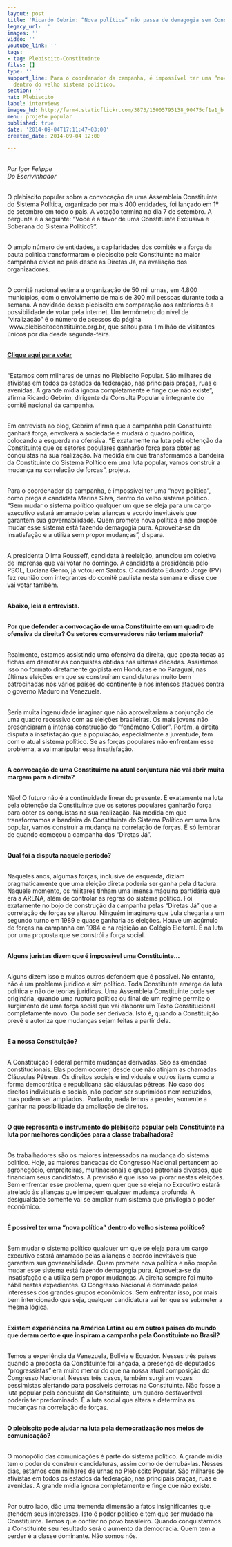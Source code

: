 ```yaml
---
layout: post
title: 'Ricardo Gebrim: “Nova política” não passa de demagogia sem Constituinte'
legacy_url: ''
images: ''
video: ''
youtube_link: ''
tags:
- tag: Plebiscito-Constituinte
files: []
type: ''
support_line: Para o coordenador da campanha, é impossível ter uma “nova política”
  dentro do velho sistema político.
section: ''
hat: Plebiscito
label: interviews
images_hd: http://farm4.staticflickr.com/3873/15005795138_90475cf1a1_b.jpg
menu: projeto popular
published: true
date: '2014-09-04T17:11:47-03:00'
created_date: 2014-09-04 12:00

---
```

<p><br />
<em>Por Igor Felippe<br />
Do Escrivinhador</em></p>

<p><br />
O plebiscito popular sobre a convoca&ccedil;&atilde;o de uma Assembleia Constituinte do Sistema Pol&iacute;tica, organizado por mais 400 entidades, foi lan&ccedil;ado em 1&ordm; de setembro em todo o pa&iacute;s. A vota&ccedil;&atilde;o termina no dia 7 de setembro. A pergunta &eacute; a seguinte: &ldquo;Voc&ecirc; &eacute; a favor de uma Constituinte Exclusiva e Soberana do Sistema Pol&iacute;tico?&rdquo;.</p>

<p><br />
O amplo n&uacute;mero de entidades, a capilaridades dos comit&ecirc;s e a for&ccedil;a da pauta pol&iacute;tica transformaram o plebiscito pela Constituinte na maior campanha c&iacute;vica no pa&iacute;s desde as Diretas J&aacute;, na avalia&ccedil;&atilde;o dos organizadores.</p>

<p><br />
O comit&ecirc; nacional estima a organiza&ccedil;&atilde;o de 50 mil urnas, em 4.800 munic&iacute;pios, com o envolvimento de mais de 300 mil pessoas durante toda a semana. A novidade desse plebiscito em compara&ccedil;&atilde;o aos anteriores &eacute; a possibilidade de votar pela internet. Um term&ocirc;metro do n&iacute;vel de &ldquo;viraliza&ccedil;&atilde;o&rdquo; &eacute; o n&uacute;mero de acessos da p&aacute;gina &nbsp;www.plebiscitoconstituinte.org.br, que saltou para 1 milh&atilde;o de visitantes &uacute;nicos por dia desde segunda-feira.</p>

<p><br />
<a href="http://www.plebiscitoconstituinte.org.br/vote-no-plebiscito#voto" target="_blank"><strong>Clique aqui para votar</strong></a></p>

<p><br />
&ldquo;Estamos com milhares de urnas no Plebiscito Popular. S&atilde;o milhares de ativistas em todos os estados da federa&ccedil;&atilde;o, nas principais pra&ccedil;as, ruas e avenidas. A grande m&iacute;dia ignora completamente e finge que n&atilde;o existe&rdquo;, afirma Ricardo Gebrim, dirigente da Consulta Popular e integrante do comit&ecirc; nacional da campanha.</p>

<p><br />
Em entrevista ao blog, Gebrim afirma que a campanha pela Constituinte ganhar&aacute; for&ccedil;a, envolver&aacute; a sociedade e mudar&aacute; o quadro pol&iacute;tico, colocando a esquerda na ofensiva. &ldquo;&Eacute; exatamente na luta pela obten&ccedil;&atilde;o da Constituinte que os setores populares ganhar&atilde;o for&ccedil;a para obter as conquistas na sua realiza&ccedil;&atilde;o. Na medida em que transformamos a bandeira da Constituinte do Sistema Pol&iacute;tico em uma luta popular, vamos construir a mudan&ccedil;a na correla&ccedil;&atilde;o de for&ccedil;as&rdquo;, projeta.</p>

<p><br />
Para o coordenador da campanha, &eacute; imposs&iacute;vel ter uma &ldquo;nova pol&iacute;tica&rdquo;, como prega a candidata Marina Silva, dentro do velho sistema pol&iacute;tico. &ldquo;Sem mudar o sistema pol&iacute;tico qualquer um que se eleja para um cargo executivo estar&aacute; amarrado pelas alian&ccedil;as e acordo inevit&aacute;veis que garantem sua governabilidade. Quem promete nova pol&iacute;tica e n&atilde;o prop&otilde;e mudar esse sistema est&aacute; fazendo demagogia pura. Aproveita-se da insatisfa&ccedil;&atilde;o e a utiliza sem propor mudan&ccedil;as&rdquo;, dispara.</p>

<p><br />
A presidenta Dilma Rousseff, candidata &agrave; reelei&ccedil;&atilde;o, anunciou em coletiva de imprensa que vai votar no domingo. A candidata &agrave; presid&ecirc;ncia pelo PSOL, Luciana Genro, j&aacute; votou em Santos. O candidato Eduardo Jorge (PV) fez reuni&atilde;o com integrantes do comit&ecirc; paulista nesta semana e disse que vai votar tamb&eacute;m.</p>

<p><br />
<strong>Abaixo, leia a entrevista.</strong></p>

<p><br />
<strong>Por que defender a convoca&ccedil;&atilde;o de uma Constituinte em um quadro de ofensiva da direita? Os setores conservadores n&atilde;o teriam maioria?</strong></p>

<p><br />
Realmente, estamos assistindo uma ofensiva da direita, que aposta todas as fichas em derrotar as conquistas obtidas nas &uacute;ltimas d&eacute;cadas. Assistimos isso no formato diretamente golpista em Honduras e no Paraguai, nas &uacute;ltimas elei&ccedil;&otilde;es em que se constru&iacute;ram candidaturas muito bem patrocinadas nos v&aacute;rios pa&iacute;ses do continente e nos intensos ataques contra o governo Maduro na Venezuela.</p>

<p><br />
Seria muita ingenuidade imaginar que n&atilde;o aproveitariam a conjun&ccedil;&atilde;o de uma quadro recessivo com as elei&ccedil;&otilde;es brasileiras. Os mais jovens n&atilde;o presenciaram a intensa constru&ccedil;&atilde;o do &ldquo;fen&ocirc;meno Collor&rdquo;. Por&eacute;m, a direita disputa a insatisfa&ccedil;&atilde;o que a popula&ccedil;&atilde;o, especialmente a juventude, tem com o atual sistema pol&iacute;tico. Se as for&ccedil;as populares n&atilde;o enfrentam esse problema, a vai manipular essa insatisfa&ccedil;&atilde;o.</p>

<p><br />
<strong>A convoca&ccedil;&atilde;o de uma Constituinte na atual conjuntura n&atilde;o vai abrir muita margem para a direita?</strong></p>

<p><br />
N&atilde;o! O futuro n&atilde;o &eacute; a continuidade linear do presente. &Eacute; exatamente na luta pela obten&ccedil;&atilde;o da Constituinte que os setores populares ganhar&atilde;o for&ccedil;a para obter as conquistas na sua realiza&ccedil;&atilde;o. Na medida em que transformamos a bandeira da Constituinte do Sistema Pol&iacute;tico em uma luta popular, vamos construir a mudan&ccedil;a na correla&ccedil;&atilde;o de for&ccedil;as. &Eacute; s&oacute; lembrar de quando come&ccedil;ou a campanha das &ldquo;Diretas J&aacute;&rdquo;.</p>

<p><br />
<strong>Qual foi a disputa naquele per&iacute;odo?</strong></p>

<p><br />
Naqueles anos, algumas for&ccedil;as, inclusive de esquerda, diziam pragmaticamente que uma elei&ccedil;&atilde;o direta poderia ser ganha pela ditadura. Naquele momento, os militares tinham uma imensa m&aacute;quina partid&aacute;ria que era a ARENA, al&eacute;m de controlar as regras do sistema pol&iacute;tico. Foi exatamente no bojo de constru&ccedil;&atilde;o da campanha pelas &ldquo;Diretas J&aacute;&rdquo; que a correla&ccedil;&atilde;o de for&ccedil;as se alterou. Ningu&eacute;m imaginava que Lula chegaria a um segundo turno em 1989 e quase ganharia as elei&ccedil;&otilde;es. Houve um ac&uacute;mulo de for&ccedil;as na campanha em 1984 e na rejei&ccedil;&atilde;o ao Col&eacute;gio Eleitoral. &Eacute; na luta por uma proposta que se constr&oacute;i a for&ccedil;a social.</p>

<p><br />
<strong>Alguns juristas dizem que &eacute; imposs&iacute;vel uma Constituinte&hellip;</strong></p>

<p><br />
Alguns dizem isso e muitos outros defendem que &eacute; poss&iacute;vel. No entanto, n&atilde;o &eacute; um problema jur&iacute;dico e sim pol&iacute;tico. Toda Constituinte emerge da luta pol&iacute;tica e n&atilde;o de teorias jur&iacute;dicas. Uma Assembleia Constituinte pode ser origin&aacute;ria, quando uma ruptura pol&iacute;tica ou final de um regime permite o surgimento de uma for&ccedil;a social que vai elaborar um Texto Constitucional completamente novo. Ou pode ser derivada. Isto &eacute;, quando a Constitui&ccedil;&atilde;o prev&ecirc; e autoriza que mudan&ccedil;as sejam feitas a partir dela.</p>

<p><br />
<strong>E a nossa Constitui&ccedil;&atilde;o?</strong></p>

<p><br />
A Constitui&ccedil;&atilde;o Federal permite mudan&ccedil;as derivadas. S&atilde;o as emendas constitucionais. Elas podem ocorrer, desde que n&atilde;o atinjam as chamadas Cl&aacute;usulas P&eacute;treas. Os direitos sociais e individuais e outros itens como a forma democr&aacute;tica e republicana s&atilde;o cl&aacute;usulas p&eacute;treas. No caso dos direitos individuais e sociais, n&atilde;o podem ser suprimidos nem reduzidos, mas podem ser ampliados. &nbsp;Portanto, nada temos a perder, somente a ganhar na possibilidade da amplia&ccedil;&atilde;o de direitos.</p>

<p><br />
<strong>O que representa o instrumento do plebiscito popular pela Constituinte na luta por melhores condi&ccedil;&otilde;es para a classe trabalhadora?</strong></p>

<p><br />
Os trabalhadores s&atilde;o os maiores interessados na mudan&ccedil;a do sistema pol&iacute;tico. Hoje, as maiores bancadas do Congresso Nacional pertencem ao agroneg&oacute;cio, empreiteiras, multinacionais e grupos patronais diversos, que financiam seus candidatos. A previs&atilde;o &eacute; que isso vai piorar nestas elei&ccedil;&otilde;es. Sem enfrentar esse problema, quem quer que se eleja no Executivo estar&aacute; atrelado &agrave;s alian&ccedil;as que impedem qualquer mudan&ccedil;a profunda. A desigualdade somente vai se ampliar num sistema que privilegia o poder econ&ocirc;mico.</p>

<p><br />
<strong>&Eacute; poss&iacute;vel ter uma &ldquo;nova pol&iacute;tica&rdquo; dentro do velho sistema pol&iacute;tico?</strong></p>

<p><br />
Sem mudar o sistema pol&iacute;tico qualquer um que se eleja para um cargo executivo estar&aacute; amarrado pelas alian&ccedil;as e acordo inevit&aacute;veis que garantem sua governabilidade. Quem promete nova pol&iacute;tica e n&atilde;o prop&otilde;e mudar esse sistema est&aacute; fazendo demagogia pura. Aproveita-se da insatisfa&ccedil;&atilde;o e a utiliza sem propor mudan&ccedil;as. A direita sempre foi muito h&aacute;bil nestes expedientes. O Congresso Nacional &eacute; dominado pelos interesses dos grandes grupos econ&ocirc;micos. Sem enfrentar isso, por mais bem intencionado que seja, qualquer candidatura vai ter que se submeter a mesma l&oacute;gica.</p>

<p><br />
<strong>Existem experi&ecirc;ncias na Am&eacute;rica Latina ou em outros pa&iacute;ses do mundo que deram certo e que inspiram a campanha pela Constituinte no Brasil?</strong></p>

<p><br />
Temos a experi&ecirc;ncia da Venezuela, Bol&iacute;via e Equador. Nesses tr&ecirc;s pa&iacute;ses quando a proposta da Constituinte foi lan&ccedil;ada, a presen&ccedil;a de deputados &ldquo;progressistas&rdquo; era muito menor do que na nossa atual composi&ccedil;&atilde;o do Congresso Nacional. Nesses tr&ecirc;s casos, tamb&eacute;m surgiram vozes pessimistas alertando para poss&iacute;veis derrotas na Constituinte. N&atilde;o fosse a luta popular pela conquista da Constituinte, um quadro desfavor&aacute;vel poderia ter predominado. &Eacute; a luta social que altera e determina as mudan&ccedil;as na correla&ccedil;&atilde;o de for&ccedil;as.</p>

<p><br />
<strong>O plebiscito pode ajudar na luta pela democratiza&ccedil;&atilde;o nos meios de comunica&ccedil;&atilde;o?</strong></p>

<p><br />
O monop&oacute;lio das comunica&ccedil;&otilde;es &eacute; parte do sistema pol&iacute;tico. A grande m&iacute;dia tem o poder de construir candidaturas, assim como de derrub&aacute;-las. Nesses dias, estamos com milhares de urnas no Plebiscito Popular. S&atilde;o milhares de ativistas em todos os estados da federa&ccedil;&atilde;o, nas principais pra&ccedil;as, ruas e avenidas. A grande m&iacute;dia ignora completamente e finge que n&atilde;o existe.</p>

<p><br />
Por outro lado, d&atilde;o uma tremenda dimens&atilde;o a fatos insignificantes que atendem seus interesses. Isto &eacute; poder pol&iacute;tico e tem que ser mudado na Constituinte. Temos que confiar no povo brasileiro. Quando conquistarmos a Constituinte seu resultado ser&aacute; o aumento da democracia. Quem tem a perder &eacute; a classe dominante. N&atilde;o somos n&oacute;s.</p>
